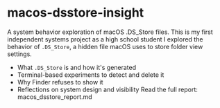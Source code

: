 # macos-dsstore-insight
A system behavior exploration of macOS .DS_Store files.
This is my first independent systems project as a high school student
I explored the behavior of `.DS_Store`, a hidden file macOS uses to store folder view settings.  
- What `.DS_Store` is and how it's generated
- Terminal-based experiments to detect and delete it
- Why Finder refuses to show it
- Reflections on system design and visibility
Read the full report: macos_dsstore_report.md
